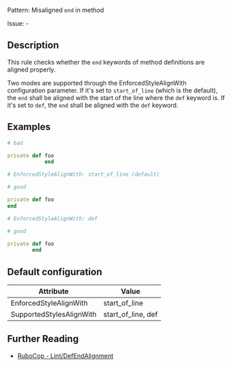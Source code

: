 Pattern: Misaligned `end` in method

Issue: -

## Description

This rule checks whether the `end` keywords of method definitions are aligned properly.

Two modes are supported through the EnforcedStyleAlignWith configuration
parameter. If it's set to `start_of_line` (which is the default), the
`end` shall be aligned with the start of the line where the `def`
keyword is. If it's set to `def`, the `end` shall be aligned with the
`def` keyword.

## Examples

```ruby
# bad

private def foo
            end
```
```ruby
# EnforcedStyleAlignWith: start_of_line (default)

# good

private def foo
end
```
```ruby
# EnforcedStyleAlignWith: def

# good

private def foo
        end
```

## Default configuration

Attribute | Value
--- | ---
EnforcedStyleAlignWith | start_of_line
SupportedStylesAlignWith | start_of_line, def

## Further Reading

* [RuboCop - Lint/DefEndAlignment](https://docs.rubocop.org/rubocop/cops_lint.html#lintdefendalignment)
